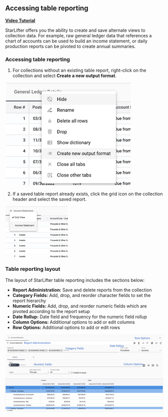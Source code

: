 ## Accessing table reporting

[**Video Tutorial**](https://youtu.be/fLLjW7BHojw?feature=shared)

StarLifter offers you the ability to create and save alternate views to collection data. For example, raw general ledger data that references a chart of accounts can be used to build an income statement, or daily production reports can be pivoted to create annual summaries.

### Accessing table reporting
1. For collections without an existing table report, right-click on the collection and select **Create a new output format**.

<img src="../assets/tablereporting_matt01.png"  style="width:400px" class="border"></img>

2. If a saved table report already exists, click the grid icon on the collection header and select the saved report.

<img src="../assets/tablereporting_matt02.png"  style="width:200px" class="border"></img>


### Table reporting layout
The layout of StarLifter table reporting includes the sections below:

* **Report Administration:** Save and delete reports from the collection
* **Category Fields:** Add, drop, and reorder character fields to set the report hierarchy
* **Numeric Fields:** Add, drop, and reorder numeric fields which are pivoted according to the report setup
* **Date Rollup:** Date field and frequency for the numeric field rollup
* **Column Options:** Additional options to add or edit columns
* **Row Options:** Additional options to add or edit rows 

<img src="../assets/tablereporting_matt03.png"  style="width:800px" class="border"></img>
